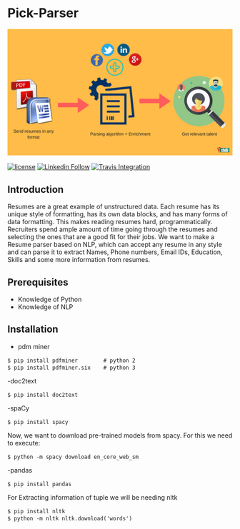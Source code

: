 # Pick-Parser
<p align="center">
  <img src="/images/resume_parsers.png"/>
</p>

[![license](https://img.shields.io/github/license/mashape/apistatus.svg?maxAge=2592000)](https://github.com/dsc-iiitdmk/Pick-Parser/blob/master/LICENSE)
[![Linkedin Follow](https://img.shields.io/static/v1?label=LinkedIn&message=Follow&color=blue)](https://www.linkedin.com/company/developer-students-club-iiitdm-kurnool)
[![Travis Integration](https://img.shields.io/static/v1?label=Travis&message=Build&color=brightgreen)](https://travis-ci.com/dsc-iiitdmk/Pick-Parser/builds/123509431)


## Introduction
Resumes are a great example of unstructured data. Each resume has its unique style of formatting, has its own data blocks, and has many forms of data formatting. This makes reading resumes hard, programmatically. Recruiters spend ample amount of time going through the resumes and selecting the ones that are a good fit for their jobs. 
 We want to make a Resume parser based on NLP, which can accept any resume in any style and can parse it to extract Names, Phone numbers, Email IDs, Education, Skills and some more information from resumes.
 
 ## Prerequisites
- Knowledge of Python
- Knowledge of NLP
## Installation
- pdm miner
```
$ pip install pdfminer        # python 2
$ pip install pdfminer.six    # python 3
```
-doc2text
```
$ pip install doc2text
```
-spaCy
```
$ pip install spacy
```
Now, we want to download pre-trained models from spacy. For this we need to execute:
```
$ python -m spacy download en_core_web_sm
```
-pandas
```
$ pip install pandas
```
For Extracting information of tuple we will be needing nltk
```
$ pip install nltk
$ python -m nltk nltk.download('words')
```

 


